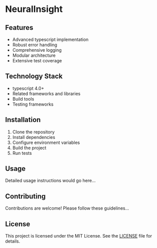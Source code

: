 # NeuralInsight



## Features

- Advanced typescript implementation
- Robust error handling
- Comprehensive logging
- Modular architecture
- Extensive test coverage

## Technology Stack

- typescript 4.0+
- Related frameworks and libraries
- Build tools
- Testing frameworks

## Installation

1. Clone the repository
2. Install dependencies
3. Configure environment variables
4. Build the project
5. Run tests

## Usage

Detailed usage instructions would go here...

## Contributing

Contributions are welcome! Please follow these guidelines...

## License

This project is licensed under the MIT License. See the [LICENSE](https://github.com/jjfhwang/NeuralInsight/blob/main/LICENSE) file for details.
